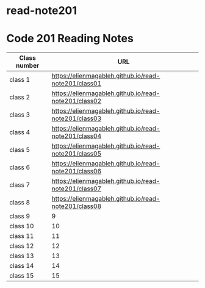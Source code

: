 # read-note201
# Code 201 Reading Notes

|Class number | URL |
--------------|-------
| class 1 |  https://elienmagableh.github.io/read-note201/class01  |
| class 2 |   https://elienmagableh.github.io/read-note201/class02 |
| class 3 |  https://elienmagableh.github.io/read-note201/class03  |
| class 4 |  https://elienmagableh.github.io/read-note201/class04 |
| class 5 |  https://elienmagableh.github.io/read-note201/class05 |
| class 6 |  https://elienmagableh.github.io/read-note201/class06 |
| class 7 |  https://elienmagableh.github.io/read-note201/class07 |
| class 8 |  https://elienmagableh.github.io/read-note201/class08 |
| class 9 |  9  |
| class 10 |  10  |
| class 11 |  11  |
| class 12 |  12  |
| class 13 |  13  |
| class 14 |  14  |
| class 15 |  15  |
